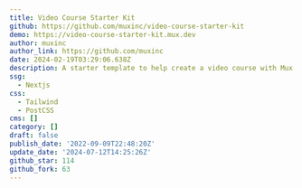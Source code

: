 ```yaml
---
title: Video Course Starter Kit
github: https://github.com/muxinc/video-course-starter-kit
demo: https://video-course-starter-kit.mux.dev
author: muxinc
author_link: https://github.com/muxinc
date: 2024-02-19T03:29:06.638Z
description: A starter template to help create a video course with Mux + Next.js
ssg:
  - Nextjs
css:
  - Tailwind
  - PostCSS
cms: []
category: []
draft: false
publish_date: '2022-09-09T22:48:20Z'
update_date: '2024-07-12T14:25:26Z'
github_star: 114
github_fork: 63
---
```


